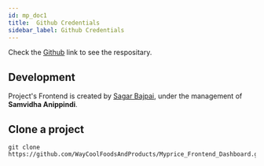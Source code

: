 ```yaml
---
id: mp_doc1
title:  Github Credentials
sidebar_label: Github Credentials
---
```


Check the [Github](https://github.com/WayCoolFoodsAndProducts/Myprice_Frontend_Dashboard) link to see the respositary.

## Development

Project's Frontend is created by [Sagar Bajpai](https://www.linkedin.com/in/SagarBajpai/), under the management of **Samvidha Anippindi**.

## Clone a project

```
git clone https://github.com/WayCoolFoodsAndProducts/Myprice_Frontend_Dashboard.git
```
